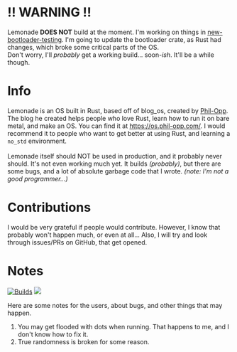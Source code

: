 # !! WARNING !!
Lemonade **DOES NOT** build at the moment. I'm working on things in [new-bootloader-testing](https://github.com/SniverDaBest/lemonade/tree/new-bootloader-testing). I'm going to update the bootloader crate, as Rust had changes, which broke some critical parts of the OS.\
Don't worry, I'll *probably* get a working build... soon-*ish*. It'll be a while though.

# Info
Lemonade is an OS built in Rust, based off of blog_os, created by [Phil-Opp](https://github.com/phil-opp/blog_os). The blog he created helps people who love Rust, learn how to run it on bare metal, and make an OS. You can find it at <https://os.phil-opp.com/>. I would recommend it to people who want to get better at using Rust, and learning a `no_std` environment.\
\
Lemonade itself should NOT be used in production, and it probably never should. It's not even working much yet. It builds *(probably)*, but there are some bugs, and a lot of absolute garbage code that I wrote. *(note: I'm not a good programmer...)*

# Contributions
I would be very grateful if people would contribute. However, I know that probably won't happen much, or even at all... Also, I will try and look through issues/PRs on GitHub, that get opened.

# Notes
[![Builds](https://github.com/SniverDaBest/lemonade/actions/workflows/rust.yml/badge.svg?branch=main)](https://github.com/SniverDaBest/lemonade/actions/workflows/rust.yml)
[![](https://tokei.rs/b1/github/SniverDaBest/lemonade)](https://github.com/SniverDaBest/lemonade)

Here are some notes for the users, about bugs, and other things that may happen.
1. You may get flooded with dots when running. That happens to me, and I don't know how to fix it.
2. True randomness is broken for some reason.
